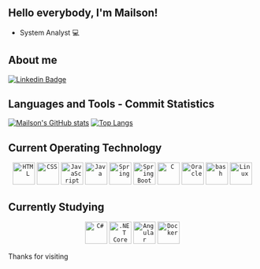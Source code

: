 ## Hello everybody, I'm Mailson!

- System Analyst :computer:

## About me
[![Linkedin Badge](https://img.shields.io/badge/-LinkedIn-blue?style=flat-square&logo=Linkedin&logoColor=white&link=https://www.linkedin.com/in/mailsonsoc/)](https://www.linkedin.com/in/mailsonsoc/)

## Languages and Tools - Commit Statistics
[![Mailson's GitHub stats](https://github-readme-stats.vercel.app/api?username=mailsonsoc)](https://github.com/mailsonsoc/github-readme-stats)
[![Top Langs](https://github-readme-stats.vercel.app/api/top-langs/?username=mailsonsoc&layout=compact)](https://github.com/mailsonsoc/github-readme-stats)

## Current Operating Technology
<div align="center">
	<code><img width="45" src="https://raw.githubusercontent.com/marwin1991/profile-technology-icons/refs/heads/main/icons/html.png" alt="HTML" title="HTML"/></code>
	<code><img width="45" src="https://raw.githubusercontent.com/marwin1991/profile-technology-icons/refs/heads/main/icons/css.png" alt="CSS" title="CSS"/></code>
	<code><img width="45" src="https://raw.githubusercontent.com/marwin1991/profile-technology-icons/refs/heads/main/icons/javascript.png" alt="JavaScript" title="JavaScript"/></code>
	<code><img width="45" src="https://raw.githubusercontent.com/marwin1991/profile-technology-icons/refs/heads/main/icons/java.png" alt="Java" title="Java"/></code>
	<code><img width="45" src="https://raw.githubusercontent.com/marwin1991/profile-technology-icons/refs/heads/main/icons/spring.png" alt="Spring" title="Spring"/></code>
	<code><img width="45" src="https://raw.githubusercontent.com/marwin1991/profile-technology-icons/refs/heads/main/icons/spring_boot.png" alt="Spring Boot" title="Spring Boot"/></code>
	<code><img width="45" src="https://raw.githubusercontent.com/marwin1991/profile-technology-icons/refs/heads/main/icons/c.png" alt="C" title="C"/></code>
	<code><img width="45" src="https://raw.githubusercontent.com/marwin1991/profile-technology-icons/refs/heads/main/icons/oracle.png" alt="Oracle" title="Oracle"/></code>
	<code><img width="45" src="https://raw.githubusercontent.com/marwin1991/profile-technology-icons/refs/heads/main/icons/bash.png" alt="bash" title="bash"/></code>
	<code><img width="45" src="https://raw.githubusercontent.com/marwin1991/profile-technology-icons/refs/heads/main/icons/linux.png" alt="Linux" title="Linux"/></code>
</div>


## Currently Studying
<div align="center">
	<code><img width="45" src="https://raw.githubusercontent.com/marwin1991/profile-technology-icons/refs/heads/main/icons/c%23.png" alt="C#" title="C#"/></code>
	<code><img width="45" src="https://raw.githubusercontent.com/marwin1991/profile-technology-icons/refs/heads/main/icons/_net_core.png" alt=".NET Core" title=".NET Core"/></code>
    	<code><img width="45" src="https://raw.githubusercontent.com/marwin1991/profile-technology-icons/refs/heads/main/icons/angular.png" alt="Angular" title="Angular"/></code>
	<code><img width="45" src="https://raw.githubusercontent.com/marwin1991/profile-technology-icons/refs/heads/main/icons/docker.png" alt="Docker" title="Docker"/></code>
</div>

Thanks for visiting
